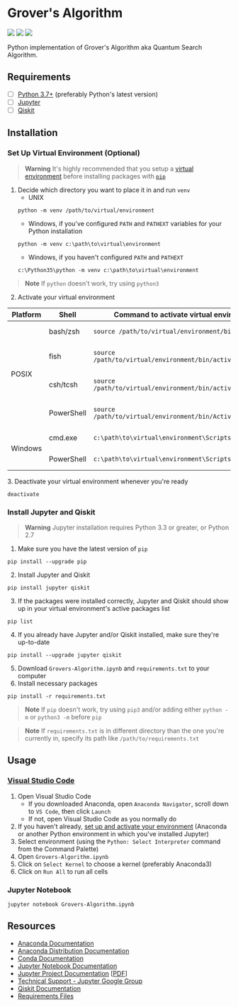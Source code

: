 # Grover's Algorithm
![](https://img.shields.io/static/v1?label=Language&message=Python+3.10.9&logo=python&color=yellow&labelColor=393939&logoColor=white)
![](https://img.shields.io/static/v1?label=Kernel&message=Anaconda3&logo=anaconda&color=39ae39&labelColor=393939&logoColor=white)
![](https://img.shields.io/static/v1?label=IDE&message=Visual+Studio+Code&logo=visual+studio+code&color=blue&labelColor=393939&logoColor=white)

Python implementation of Grover's Algorithm aka Quantum Search Algorithm.

## Requirements
- [ ] [Python 3.7+](https://www.python.org/downloads) (preferably Python's latest version)
- [ ] [Jupyter](https://docs.jupyter.org/en/latest/install/notebook-classic.html)
- [ ] [Qiskit](https://qiskit.org/documentation/getting_started.html)

## Installation
### Set Up Virtual Environment (Optional)
> **Warning**
> It's highly recommended that you setup a [virtual environment](https://docs.python.org/3.10/tutorial/venv.html) before installing packages with [`pip`](https://pip.pypa.io/en/stable/installation)
1. Decide which directory you want to place it in and run `venv`
      * UNIX
      ```
      python -m venv /path/to/virtual/environment
      ```
      * Windows, if you've configured `PATH` and `PATHEXT` variables for your Python installation
      ```
      python -m venv c:\path\to\virtual\environment
      ```
      * Windows, if you haven't configured `PATH` and `PATHEXT`
      ```
      c:\Python35\python -m venv c:\path\to\virtual\environment
      ```
> **Note**
> If `python` doesn't work, try using `python3`

2. Activate your virtual environment
<table>
<thead>
<tr><th>Platform</th>
<th>Shell</th>
<th>Command to activate virtual environment</th>
</tr>
</thead>
<tbody>
<tr><td rowspan="4">POSIX</td>
<td>bash/zsh</td>
<td>

```
source /path/to/virtual/environment/bin/activate
```
</td>
</tr>
<tr><td>fish</td>
<td>

```
source /path/to/virtual/environment/bin/activate.fish
```
</td>
</tr>
<tr><td>csh/tcsh</td>
<td>

```
source /path/to/virtual/environment/bin/activate.csh
```
</td>
</tr>
<tr><td>PowerShell</td>
<td>

```
source /path/to/virtual/environment/bin/Activate.ps1
```
</td>
</tr>
<tr><td rowspan="2">Windows</td>
<td>cmd.exe</td>
<td>

```
c:\path\to\virtual\environment\Scripts\activate.bat
```
</td>
</tr>
<tr><td>PowerShell</td>
<td>

```
c:\path\to\virtual\environment\Scripts\Activate.ps1
```
</td>
</tr>
</tbody>
</table>
3. Deactivate your virtual environment whenever you're ready

```
deactivate
```

### Install Jupyter and Qiskit
> **Warning**
> Jupyter installation requires Python 3.3 or greater, or Python 2.7
1. Make sure you have the latest version of `pip`
```
pip install --upgrade pip
```
2. Install Jupyter and Qiskit
```
pip install jupyter qiskit
```
3. If the packages were installed correctly, Jupyter and Qiskit should show up in your virtual environment's active packages list
```
pip list
```
4. If you already have Jupyter and/or Qiskit installed, make sure they're up-to-date
```
pip install --upgrade jupyter qiskit
```
5. Download `Grovers-Algorithm.ipynb` and `requirements.txt` to your computer
6. Install necessary packages
```
pip install -r requirements.txt
```

> **Note**
> If `pip` doesn't work, try using `pip3` and/or adding either `python -m` or `python3 -m` before `pip`

> **Note**
> If `requirements.txt` is in different directory than the one you're currently in, specify its path like `/path/to/requirements.txt`

## Usage
### [Visual Studio Code](https://code.visualstudio.com/docs/datascience/jupyter-notebooks)
1. Open Visual Studio Code
    * If you downloaded Anaconda, open `Anaconda Navigator`, scroll down to `VS Code`, then click `Launch`
    * If not, open Visual Studio Code as you normally do
2. If you haven't already, [set up and activate your environment](https://py-vscode.readthedocs.io/en/latest/files/venv.html) (Anaconda or another Python environment in which you've installed Jupyter)
3. Select environment (using the `Python: Select Interpreter` command from the Command Palette)
4. Open `Grovers-Algorithm.ipynb`
5. Click on `Select Kernel` to choose a kernel (preferably Anaconda3)
6. Click on `Run All` to run all cells

### Jupyter Notebook
```
jupyter notebook Grovers-Algorithm.ipynb
```

## Resources
* [Anaconda Documentation](https://docs.anaconda.com)
* [Anaconda Distribution Documentation](https://docs.continuum.io/free/anaconda)
* [Conda Documentation](https://docs.conda.io/en/latest)
* [Jupyter Notebook Documentation](https://jupyter-notebook.readthedocs.io/en/latest)
* [Jupyter Project Documentation](https://docs.jupyter.org/en/latest/index.html) [[PDF](https://buildmedia.readthedocs.org/media/pdf/jupyter/latest/jupyter.pdf)]
* [Technical Support - Jupyter Google Group](https://discourse.jupyter.org)
* [Qiskit Documentation](https://qiskit.org/documentation/index.html)
* [Requirements Files](https://pip.pypa.io/en/latest/user_guide/#requirements-files)
